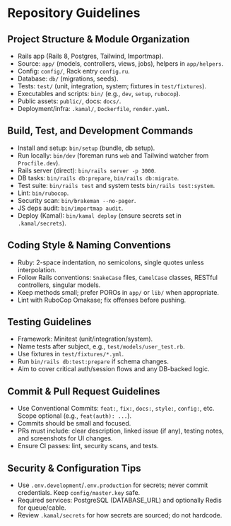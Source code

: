 # Repository Guidelines

## Project Structure & Module Organization
- Rails app (Rails 8, Postgres, Tailwind, Importmap).
- Source: `app/` (models, controllers, views, jobs), helpers in `app/helpers`.
- Config: `config/`, Rack entry `config.ru`.
- Database: `db/` (migrations, seeds).
- Tests: `test/` (unit, integration, system; fixtures in `test/fixtures`).
- Executables and scripts: `bin/` (e.g., `dev`, `setup`, `rubocop`).
- Public assets: `public/`, docs: `docs/`.
- Deployment/infra: `.kamal/`, `Dockerfile`, `render.yaml`.

## Build, Test, and Development Commands
- Install and setup: `bin/setup` (bundle, db setup).
- Run locally: `bin/dev` (foreman runs `web` and Tailwind watcher from `Procfile.dev`).
- Rails server (direct): `bin/rails server -p 3000`.
- DB tasks: `bin/rails db:prepare`, `bin/rails db:migrate`.
- Test suite: `bin/rails test` and system tests `bin/rails test:system`.
- Lint: `bin/rubocop`.
- Security scan: `bin/brakeman --no-pager`.
- JS deps audit: `bin/importmap audit`.
- Deploy (Kamal): `bin/kamal deploy` (ensure secrets set in `.kamal/secrets`).

## Coding Style & Naming Conventions
- Ruby: 2-space indentation, no semicolons, single quotes unless interpolation.
- Follow Rails conventions: `SnakeCase` files, `CamelCase` classes, RESTful controllers, singular models.
- Keep methods small; prefer POROs in `app/` or `lib/` when appropriate.
- Lint with RuboCop Omakase; fix offenses before pushing.

## Testing Guidelines
- Framework: Minitest (unit/integration/system).
- Name tests after subject, e.g., `test/models/user_test.rb`.
- Use fixtures in `test/fixtures/*.yml`.
- Run `bin/rails db:test:prepare` if schema changes.
- Aim to cover critical auth/session flows and any DB-backed logic.

## Commit & Pull Request Guidelines
- Use Conventional Commits: `feat:`, `fix:`, `docs:`, `style:`, `config:`, etc. Scope optional (e.g., `feat(auth): ...`).
- Commits should be small and focused.
- PRs must include: clear description, linked issue (if any), testing notes, and screenshots for UI changes.
- Ensure CI passes: lint, security scans, and tests.

## Security & Configuration Tips
- Use `.env.development`/`.env.production` for secrets; never commit credentials. Keep `config/master.key` safe.
- Required services: PostgreSQL (DATABASE_URL) and optionally Redis for queue/cable.
- Review `.kamal/secrets` for how secrets are sourced; do not hardcode.
